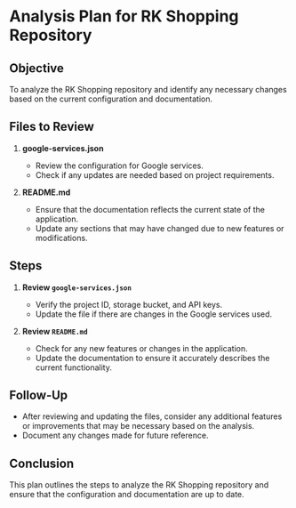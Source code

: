 # Analysis Plan for RK Shopping Repository

## Objective
To analyze the RK Shopping repository and identify any necessary changes based on the current configuration and documentation.

## Files to Review
1. **google-services.json**
   - Review the configuration for Google services.
   - Check if any updates are needed based on project requirements.

2. **README.md**
   - Ensure that the documentation reflects the current state of the application.
   - Update any sections that may have changed due to new features or modifications.

## Steps
1. **Review `google-services.json`**
   - Verify the project ID, storage bucket, and API keys.
   - Update the file if there are changes in the Google services used.

2. **Review `README.md`**
   - Check for any new features or changes in the application.
   - Update the documentation to ensure it accurately describes the current functionality.

## Follow-Up
- After reviewing and updating the files, consider any additional features or improvements that may be necessary based on the analysis.
- Document any changes made for future reference.

## Conclusion
This plan outlines the steps to analyze the RK Shopping repository and ensure that the configuration and documentation are up to date.
